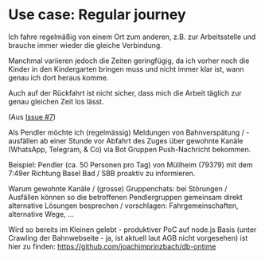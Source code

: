 # Use case: Regular journey

Ich fahre regelmäßig von einem Ort zum anderen, z.B. zur Arbeitsstelle und brauche immer wieder die gleiche Verbindung.

Manchmal variieren jedoch die Zeiten geringfügig, da ich vorher noch die Kinder in den Kindergarten bringen muss
und nicht immer klar ist, wann genau ich dort heraus komme.

Auch auf der Rückfahrt ist nicht sicher, dass mich die Arbeit täglich zur genau gleichen Zeit los lässt.

(Aus [Issue #7](https://github.com/dbsystel/Bahn-API/issues/7))

Als Pendler möchte ich (regelmässig) Meldungen von Bahnverspätung / -ausfällen ab einer Stunde vor Abfahrt des Zuges über gewohnte Kanäle (WhatsApp, Telegram, & Co) via Bot Gruppen Push-Nachricht bekommen.

Beispiel: Pendler (ca. 50 Personen pro Tag) von Müllheim (79379) mit dem 7:49er Richtung Basel Bad / SBB proaktiv zu informieren.

Warum gewohnte Kanäle / (grosse) Gruppenchats: bei Störungen / Ausfällen können so die betroffenen Pendlergruppen gemeinsam direkt alternative Lösungen besprechen / vorschlagen: Fahrgemeinschaften, alternative Wege, ...

Wird so bereits im Kleinen gelebt - produktiver PoC auf node.js Basis (unter Crawling der Bahnwebseite - ja, ist aktuell laut AGB nicht vorgesehen) ist hier zu finden: https://github.com/joachimprinzbach/db-ontime
